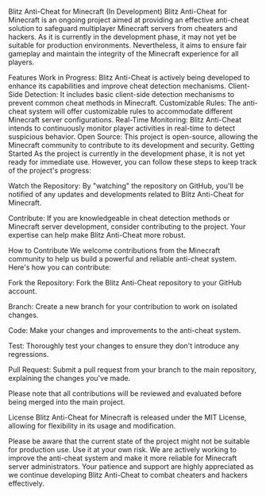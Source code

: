 Blitz Anti-Cheat for Minecraft (In Development)
Blitz Anti-Cheat for Minecraft is an ongoing project aimed at providing an effective anti-cheat solution to safeguard multiplayer Minecraft servers from cheaters and hackers. As it is currently in the development phase, it may not yet be suitable for production environments. Nevertheless, it aims to ensure fair gameplay and maintain the integrity of the Minecraft experience for all players.

Features
Work in Progress: Blitz Anti-Cheat is actively being developed to enhance its capabilities and improve cheat detection mechanisms.
Client-Side Detection: It includes basic client-side detection mechanisms to prevent common cheat methods in Minecraft.
Customizable Rules: The anti-cheat system will offer customizable rules to accommodate different Minecraft server configurations.
Real-Time Monitoring: Blitz Anti-Cheat intends to continuously monitor player activities in real-time to detect suspicious behavior.
Open Source: This project is open-source, allowing the Minecraft community to contribute to its development and security.
Getting Started
As the project is currently in the development phase, it is not yet ready for immediate use. However, you can follow these steps to keep track of the project's progress:

Watch the Repository: By "watching" the repository on GitHub, you'll be notified of any updates and developments related to Blitz Anti-Cheat for Minecraft.

Contribute: If you are knowledgeable in cheat detection methods or Minecraft server development, consider contributing to the project. Your expertise can help make Blitz Anti-Cheat more robust.

How to Contribute
We welcome contributions from the Minecraft community to help us build a powerful and reliable anti-cheat system. Here's how you can contribute:

Fork the Repository: Fork the Blitz Anti-Cheat repository to your GitHub account.

Branch: Create a new branch for your contribution to work on isolated changes.

Code: Make your changes and improvements to the anti-cheat system.

Test: Thoroughly test your changes to ensure they don't introduce any regressions.

Pull Request: Submit a pull request from your branch to the main repository, explaining the changes you've made.

Please note that all contributions will be reviewed and evaluated before being merged into the main project.

License
Blitz Anti-Cheat for Minecraft is released under the MIT License, allowing for flexibility in its usage and modification.

Please be aware that the current state of the project might not be suitable for production use. Use it at your own risk. We are actively working to improve the anti-cheat system and make it more reliable for Minecraft server administrators. Your patience and support are highly appreciated as we continue developing Blitz Anti-Cheat to combat cheaters and hackers effectively.
